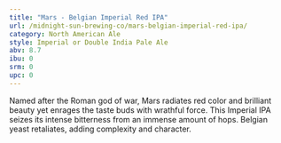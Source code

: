 ```yaml
---
title: "Mars - Belgian Imperial Red IPA"
url: /midnight-sun-brewing-co/mars-belgian-imperial-red-ipa/
category: North American Ale
style: Imperial or Double India Pale Ale
abv: 8.7
ibu: 0
srm: 0
upc: 0
---
```

Named after the Roman god of war, Mars radiates red color and brilliant beauty yet enrages the taste buds with wrathful force.  This Imperial IPA seizes its intense bitterness from an immense amount of hops.  Belgian yeast retaliates, adding complexity and character.
